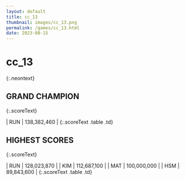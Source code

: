 ```yaml
---
layout: default
title: cc_13
thumbnail: images/cc_13.png
permalink: /games/cc_13.html
date: 2023-08-15
---
```


# cc_13 
{:.neontext}

## GRAND CHAMPION
{:.scoreText}

| RUN | 138,382,460 | 
{:.scoreText .table .td}

## HIGHEST SCORES
{:.scoreText}

| RUN | 128,023,870 | 
| KIM | 112,687,100 | 
| MAT | 100,000,000 | 
| HSM | 89,843,600 | 
{:.scoreText .table .td}
